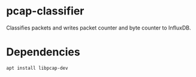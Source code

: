 pcap-classifier
===============

Classifies packets and writes packet counter and byte counter to InfluxDB. 

# Dependencies

    apt install libpcap-dev

